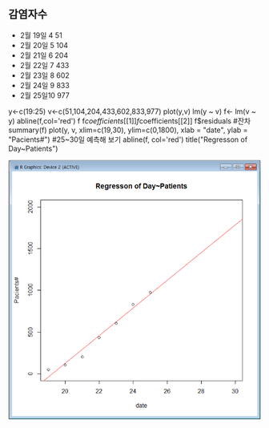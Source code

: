 ## 감염자수 
* 2월 19일 4 51
* 2월 20일 5 104
* 2월 21일 6 204
* 2월 22일 7 433
* 2월 23일 8 602
* 2월 24일 9 833
* 2월 25일10 977

y<-c(19:25)
v<-c(51,104,204,433,602,833,977)
plot(y,v)
lm(y ~ v)
f<- lm(v ~ y)
abline(f,col='red')
f
f$coefficients[[1]]
f$coefficients[[2]]
f$residuals #잔차
summary(f)
plot(y, v, xlim=c(19,30), ylim=c(0,1800), xlab = "date", ylab = "Pacients#") #25~30일 예측해 보기
abline(f, col='red')
title("Regresson of Day~Patients")

![image](./corona19-20200225-1.PNG)

